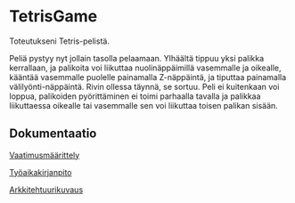 # TetrisGame

Toteutukseni Tetris-pelistä. 

Peliä pystyy nyt jollain tasolla pelaamaan. Ylhäältä tippuu yksi palikka kerrallaan, ja palikoita voi liikuttaa nuolinäppäimillä vasemmalle ja oikealle, kääntää vasemmalle puolelle painamalla Z-näppäintä, ja tiputtaa painamalla välilyönti-näppäintä. Rivin ollessa täynnä, se sortuu. Peli ei kuitenkaan voi loppua, palikoiden pyörittäminen ei toimi parhaalla tavalla ja palikkaa liikuttaessa oikealle tai vasemmalle sen voi liikuttaa toisen palikan sisään. 


## Dokumentaatio

[Vaatimusmäärittely](https://github.com/Saukka/ot-harjoitustyo/blob/master/dokumentaatio/vaatimusmaarittely.md)

[Työaikakirjanpito](https://github.com/Saukka/ot-harjoitustyo/blob/master/dokumentaatio/työaikakirjanpito.md) 

[Arkkitehtuurikuvaus](https://github.com/Saukka/ot-harjoitustyo/blob/master/dokumentaatio/arkkitehtuuri.md)
